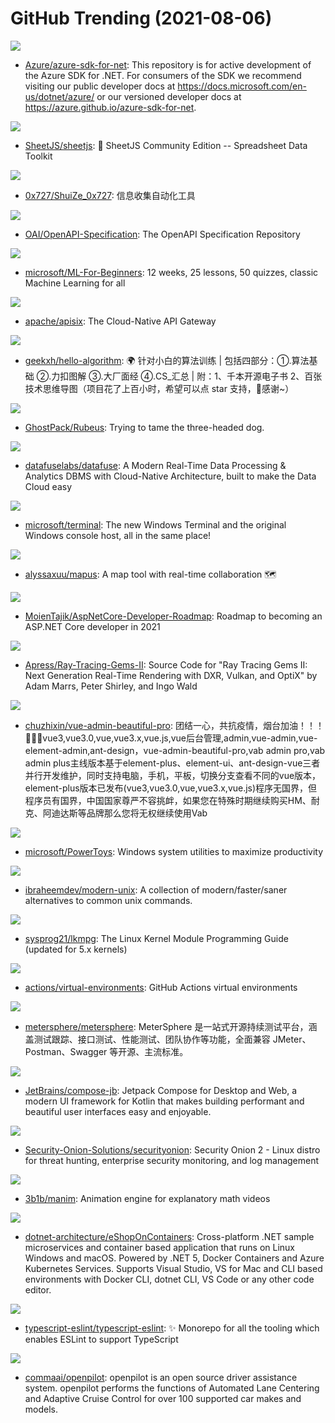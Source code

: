 # GitHub Trending (2021-08-06)

![](https://img.shields.io/badge/C%23-New%20120-green?style=flat-square&logo=appveyor)
- [Azure/azure-sdk-for-net](https://github.com/Azure/azure-sdk-for-net): This repository is for active development of the Azure SDK for .NET. For consumers of the SDK we recommend visiting our public developer docs at https://docs.microsoft.com/en-us/dotnet/azure/ or our versioned developer docs at https://azure.github.io/azure-sdk-for-net.

![](https://img.shields.io/badge/JavaScript-New%20128-green?style=flat-square&logo=appveyor)
- [SheetJS/sheetjs](https://github.com/SheetJS/sheetjs): 📗 SheetJS Community Edition -- Spreadsheet Data Toolkit

![](https://img.shields.io/badge/Python-New%20149-green?style=flat-square&logo=appveyor)
- [0x727/ShuiZe_0x727](https://github.com/0x727/ShuiZe_0x727): 信息收集自动化工具

![](https://img.shields.io/badge/JavaScript-New%2040-green?style=flat-square&logo=appveyor)
- [OAI/OpenAPI-Specification](https://github.com/OAI/OpenAPI-Specification): The OpenAPI Specification Repository

![](https://img.shields.io/badge/Jupyter%20Notebook-New%20633-green?style=flat-square&logo=appveyor)
- [microsoft/ML-For-Beginners](https://github.com/microsoft/ML-For-Beginners): 12 weeks, 25 lessons, 50 quizzes, classic Machine Learning for all

![](https://img.shields.io/badge/Lua-New%2084-green?style=flat-square&logo=appveyor)
- [apache/apisix](https://github.com/apache/apisix): The Cloud-Native API Gateway

![](https://img.shields.io/badge/Java-New%20205-green?style=flat-square&logo=appveyor)
- [geekxh/hello-algorithm](https://github.com/geekxh/hello-algorithm): 🌍 针对小白的算法训练 | 包括四部分：①.算法基础 ②.力扣图解 ③.大厂面经 ④.CS_汇总 | 附：1、千本开源电子书 2、百张技术思维导图（项目花了上百小时，希望可以点 star 支持，🌹感谢~）

![](https://img.shields.io/badge/C%23-New%2029-green?style=flat-square&logo=appveyor)
- [GhostPack/Rubeus](https://github.com/GhostPack/Rubeus): Trying to tame the three-headed dog.

![](https://img.shields.io/badge/Rust-New%20329-green?style=flat-square&logo=appveyor)
- [datafuselabs/datafuse](https://github.com/datafuselabs/datafuse): A Modern Real-Time Data Processing & Analytics DBMS with Cloud-Native Architecture, built to make the Data Cloud easy

![](https://img.shields.io/badge/C%2B%2B-New%2076-green?style=flat-square&logo=appveyor)
- [microsoft/terminal](https://github.com/microsoft/terminal): The new Windows Terminal and the original Windows console host, all in the same place!

![](https://img.shields.io/badge/JavaScript-New%20492-green?style=flat-square&logo=appveyor)
- [alyssaxuu/mapus](https://github.com/alyssaxuu/mapus): A map tool with real-time collaboration 🗺️

![](https://img.shields.io/badge/none-New%20268-green?style=flat-square&logo=appveyor)
- [MoienTajik/AspNetCore-Developer-Roadmap](https://github.com/MoienTajik/AspNetCore-Developer-Roadmap): Roadmap to becoming an ASP.NET Core developer in 2021

![](https://img.shields.io/badge/C%2B%2B-New%20150-green?style=flat-square&logo=appveyor)
- [Apress/Ray-Tracing-Gems-II](https://github.com/Apress/Ray-Tracing-Gems-II): Source Code for "Ray Tracing Gems II: Next Generation Real-Time Rendering with DXR, Vulkan, and OptiX" by Adam Marrs, Peter Shirley, and Ingo Wald

![](https://img.shields.io/badge/Vue-New%2093-green?style=flat-square&logo=appveyor)
- [chuzhixin/vue-admin-beautiful-pro](https://github.com/chuzhixin/vue-admin-beautiful-pro): 团结一心，共抗疫情，烟台加油！！！🚀🚀🚀vue3,vue3.0,vue,vue3.x,vue.js,vue后台管理,admin,vue-admin,vue-element-admin,ant-design，vue-admin-beautiful-pro,vab admin pro,vab admin plus主线版本基于element-plus、element-ui、ant-design-vue三者并行开发维护，同时支持电脑，手机，平板，切换分支查看不同的vue版本，element-plus版本已发布(vue3,vue3.0,vue,vue3.x,vue.js)程序无国界，但程序员有国界，中国国家尊严不容挑衅，如果您在特殊时期继续购买HM、耐克、阿迪达斯等品牌那么您将无权继续使用Vab

![](https://img.shields.io/badge/C%23-New%20239-green?style=flat-square&logo=appveyor)
- [microsoft/PowerToys](https://github.com/microsoft/PowerToys): Windows system utilities to maximize productivity

![](https://img.shields.io/badge/none-New%20528-green?style=flat-square&logo=appveyor)
- [ibraheemdev/modern-unix](https://github.com/ibraheemdev/modern-unix): A collection of modern/faster/saner alternatives to common unix commands.

![](https://img.shields.io/badge/TeX-New%20491-green?style=flat-square&logo=appveyor)
- [sysprog21/lkmpg](https://github.com/sysprog21/lkmpg): The Linux Kernel Module Programming Guide (updated for 5.x kernels)

![](https://img.shields.io/badge/PowerShell-New%2047-green?style=flat-square&logo=appveyor)
- [actions/virtual-environments](https://github.com/actions/virtual-environments): GitHub Actions virtual environments

![](https://img.shields.io/badge/Java-New%2051-green?style=flat-square&logo=appveyor)
- [metersphere/metersphere](https://github.com/metersphere/metersphere): MeterSphere 是一站式开源持续测试平台，涵盖测试跟踪、接口测试、性能测试、团队协作等功能，全面兼容 JMeter、Postman、Swagger 等开源、主流标准。

![](https://img.shields.io/badge/Kotlin-New%20315-green?style=flat-square&logo=appveyor)
- [JetBrains/compose-jb](https://github.com/JetBrains/compose-jb): Jetpack Compose for Desktop and Web, a modern UI framework for Kotlin that makes building performant and beautiful user interfaces easy and enjoyable.

![](https://img.shields.io/badge/Shell-New%2038-green?style=flat-square&logo=appveyor)
- [Security-Onion-Solutions/securityonion](https://github.com/Security-Onion-Solutions/securityonion): Security Onion 2 - Linux distro for threat hunting, enterprise security monitoring, and log management

![](https://img.shields.io/badge/Python-New%20164-green?style=flat-square&logo=appveyor)
- [3b1b/manim](https://github.com/3b1b/manim): Animation engine for explanatory math videos

![](https://img.shields.io/badge/C%23-New%2030-green?style=flat-square&logo=appveyor)
- [dotnet-architecture/eShopOnContainers](https://github.com/dotnet-architecture/eShopOnContainers): Cross-platform .NET sample microservices and container based application that runs on Linux Windows and macOS. Powered by .NET 5, Docker Containers and Azure Kubernetes Services. Supports Visual Studio, VS for Mac and CLI based environments with Docker CLI, dotnet CLI, VS Code or any other code editor.

![](https://img.shields.io/badge/TypeScript-New%2025-green?style=flat-square&logo=appveyor)
- [typescript-eslint/typescript-eslint](https://github.com/typescript-eslint/typescript-eslint): ✨ Monorepo for all the tooling which enables ESLint to support TypeScript

![](https://img.shields.io/badge/C%2B%2B-New%20616-green?style=flat-square&logo=appveyor)
- [commaai/openpilot](https://github.com/commaai/openpilot): openpilot is an open source driver assistance system. openpilot performs the functions of Automated Lane Centering and Adaptive Cruise Control for over 100 supported car makes and models.

